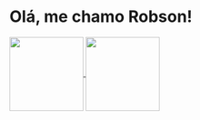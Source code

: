 # Olá, me chamo Robson!

<div>
  <a href="https://github.com/robsonhansen">
  <img height="130em" align=center src="https://github-readme-stats.vercel.app/api?username=robsonhansen&show_icons=true&theme=dracula&include_all_commits=true&count_private=true"/>
  <img height="130em" align=center src="https://github-readme-stats.vercel.app/api/top-langs/?username=robsonhansen&layout=compact&langs_count=7&theme=dracula"/>
</div>
